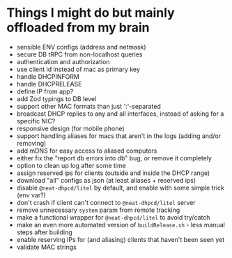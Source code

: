 # Things I might do but mainly offloaded from my brain

- sensible ENV configs (address and netmask)
- secure DB tRPC from non-localhost queries
- authentication and authorization
- use client id instead of mac as primary key
- handle DHCPINFORM
- handle DHCPRELEASE
- define IP from app?
- add Zod typings to DB level
- support other MAC formats than just ':'-separated
- broadcast DHCP replies to any and all interfaces, instead of asking for a specific NIC?
- responsive design (for mobile phone)
- support handling aliases for macs that aren't in the logs (adding and/or removing)
- add mDNS for easy access to aliased computers
- either fix the "report db errors into db" bug, or remove it completely
- option to clean up log after some time
- assign reserved ips for clients (outside and inside the DHCP range)
- download "all" configs as json (at least aliases + reserved ips)
- disable `@neat-dhpcd/litel` by default, and enable with some simple trick (env var?)
- don't crash if client can't connect to `@neat-dhpcd/litel` server
- remove unnecessary `system` param from remote tracking
- make a functional wrapper for `@neat-dhpcd/litel` to avoid try/catch
- make an even more automated version of `buildRelease.sh` - less manual steps after building
- enable reserving IPs for (and aliasing) clients that haven't been seen yet
- validate MAC strings
